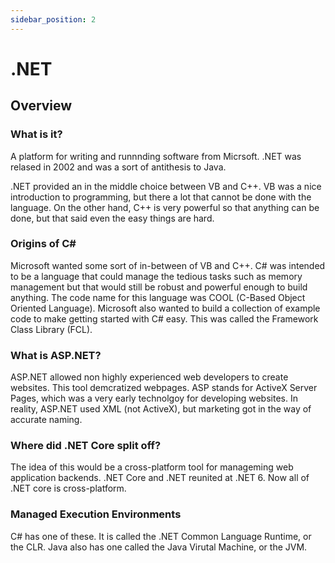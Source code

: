 ```yaml
---
sidebar_position: 2
---
```


# .NET

## Overview

### What is it?

A platform for writing and runnnding software from Micrsoft.  .NET was relased in 2002 and was a sort of antithesis to Java.

.NET provided an in the middle choice between VB and C++.  VB was a nice introduction to programming, but there a lot that cannot be done with the language.  On the other hand, C++ is very powerful so that anything can be done, but that said even the easy things are hard.

### Origins of C\#

Microsoft wanted some sort of in-between of VB and C++.  C\# was intended to be a language that could manage the tedious tasks such as memory management but that would still be robust and powerful enough to build anything.  The code name for this language was COOL (C-Based Object Oriented Language).  Microsoft also wanted to build a collection of example code to make getting started with C\# easy.  This was called the Framework Class Library (FCL).

### What is ASP.NET?

ASP.NET allowed non highly experienced web developers to create websites.  This tool demcratized webpages.  ASP stands for ActiveX Server Pages, which was a very early technolgoy for developing websites.  In reality, ASP.NET used XML (not ActiveX), but marketing got in the way of accurate naming.

### Where did .NET Core split off?

The idea of this would be a cross-platform tool for manageming web application backends.  .NET Core and .NET reunited at .NET 6.  Now all of  .NET core is cross-platform.

### Managed Execution Environments

C\# has one of these.  It is called the .NET Common Language Runtime, or the CLR.  Java also has one called the Java Virutal Machine, or the JVM.